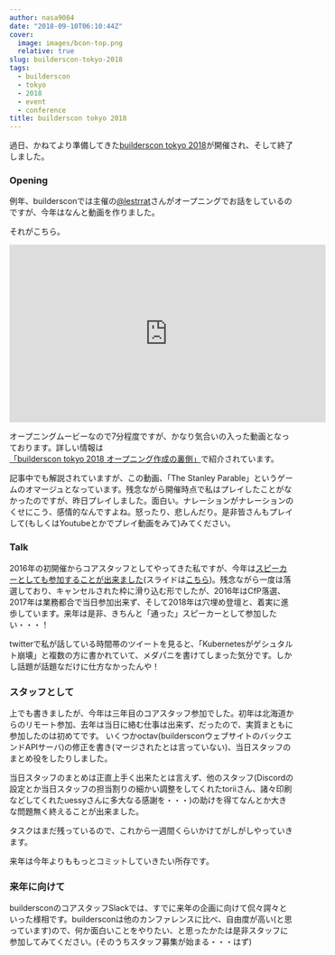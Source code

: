 ```yaml
---
author: nasa9084
date: "2018-09-10T06:10:44Z"
cover:
  image: images/bcon-top.png
  relative: true
slug: builderscon-tokyo-2018
tags:
  - builderscon
  - tokyo
  - 2018
  - event
  - conference
title: builderscon tokyo 2018
---
```



過日、かねてより準備してきた[builderscon tokyo 2018](https://builderscon.io/tokyo/2018)が開催され、そして終了しました。

### Opening

例年、buildersconでは主催の[@lestrrat](https://twitter.com/lestrrat)さんがオープニングでお話をしているのですが、今年はなんと動画を作りました。

それがこちら。

<iframe width="560" height="315" src="https://www.youtube.com/embed/82T0XpODXyw?rel=0" frameborder="0" allow="autoplay; encrypted-media" allowfullscreen></iframe>

オープニングムービーなので7分程度ですが、かなり気合いの入った動画となっております。詳しい情報は[「builderscon tokyo 2018 オープニング作成の裏側」](https://medium.com/@lestrrat/builderscon-tokyo-2018-%E3%82%AA%E3%83%BC%E3%83%97%E3%83%8B%E3%83%B3%E3%82%B0%E4%BD%9C%E6%88%90%E3%81%AE%E8%A3%8F%E5%81%B4-b8fac8390aca)で紹介されています。

記事中でも解説されていますが、この動画、「The Stanley Parable」というゲームのオマージュとなっています。残念ながら開催時点で私はプレイしたことがなかったのですが、昨日プレイしました。面白い。ナレーションがナレーションのくせにこう、感情的なんですよね。怒ったり、悲しんだり。是非皆さんもプレイして(もしくはYoutubeとかでプレイ動画をみて)みてください。

### Talk

2016年の初開催からコアスタッフとしてやってきた私ですが、今年は[スピーカーとしても参加することが出来ました](https://builderscon.io/tokyo/2018/session/0e224762-b349-4d44-9ece-6f2d8b2f2e4b)(スライドは[こちら](https://gitpitch.com/nasa9084/slides/builderscon18))。残念ながら一度は落選しており、キャンセルされた枠に滑り込む形でしたが、2016年はCfP落選、2017年は業務都合で当日参加出来ず、そして2018年は穴埋め登壇と、着実に進歩しています。来年は是非、きちんと「通った」スピーカーとして参加したい・・・！

twitterで私が話している時間帯のツイートを見ると、「Kubernetesがゲシュタルト崩壊」と複数の方に書かれていて、メダパニを書けてしまった気分です。しかし話題が話題なだけに仕方なかったんや！

### スタッフとして

上でも書きましたが、今年は三年目のコアスタッフ参加でした。初年は北海道からのリモート参加、去年は当日に絡む仕事は出来ず、だったので、実質まともに参加したのは初めてです。
いくつかoctav(buildersconウェブサイトのバックエンドAPIサーバ)の修正を書き(マージされたとは言っていない)、当日スタッフのまとめ役をしたりしました。

当日スタッフのまとめは正直上手く出来たとは言えず、他のスタッフ(Discordの設定とか当日スタッフの担当割りの細かい調整をしてくれたtoriiさん、諸々印刷などしてくれたuessyさんに多大なる感謝を・・・)の助けを得てなんとか大きな問題無く終えることが出来ました。

タスクはまだ残っているので、これから一週間くらいかけてがしがしやっていきます。

来年は今年よりももっとコミットしていきたい所存です。

### 来年に向けて

buildersconのコアスタッフSlackでは、すでに来年の企画に向けて侃々諤々といった様相です。buildersconは他のカンファレンスに比べ、自由度が高い(と思っています)ので、何か面白いことをやりたい、と思ったかたは是非スタッフに参加してみてください。(そのうちスタッフ募集が始まる・・・はず)

